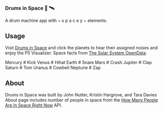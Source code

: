 ### Drums in Space 🥁 🛰

A drum machine app with ~ s p a c e y ~ elements. 

## Usage

Visit [Drums in Space](drumsinspace.com) and click the planets to hear their assigned noises and enjoy the P5 Visualizer. 
Space facts from [The Solar System OpenData](https://api.le-systeme-solaire.net/en/).

Mercury # Kick
Venus # Hihat
Earth # Snare
Mars # Crash
Jupiter # Clap
Saturn # Tom
Uranus # Cowbell
Neptune # Zap


## About
Drums in Space was built by John Nutter, Kristin Hargrove, and Tara Davies
About page includes number of people in space from the [How Many People Are In Space Right Now](http://open-notify.org/Open-Notify-API/People-In-Space/) API.
